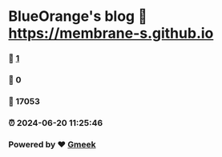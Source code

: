 # BlueOrange's blog :link: https://membrane-s.github.io 
### :page_facing_up: [1](https://membrane-s.github.io/tag.html) 
### :speech_balloon: 0 
### :hibiscus: 17053 
### :alarm_clock: 2024-06-20 11:25:46 
### Powered by :heart: [Gmeek](https://github.com/Meekdai/Gmeek)

